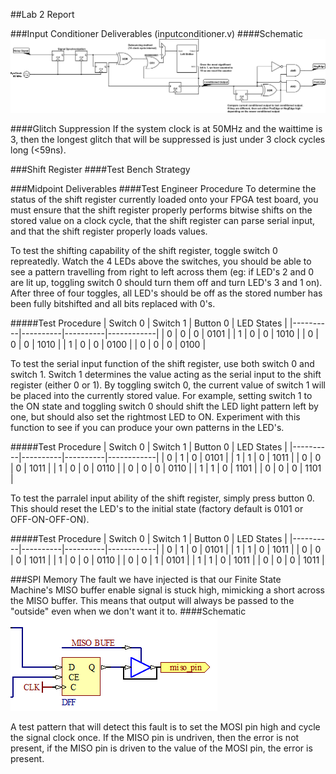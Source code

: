##Lab 2 Report

###Input Conditioner Deliverables (inputconditioner.v)
####Schematic
![Input Conditioner Circuit Diagram](input-conditioner.png)

####Glitch Suppression
If the system clock is at 50MHz and the waittime is 3, then the longest glitch that will be suppressed is just under 3 clock cycles long (<59ns).

###Shift Register
####Test Bench Strategy
<TODO>

###Midpoint Deliverables
####Test Engineer Procedure
To determine the status of the shift register currently loaded onto your FPGA test board, you must ensure that the shift register properly performs bitwise shifts on the stored value on a clock cycle, that the shift register can parse serial input, and that the shift register properly loads values.

To test the shifting capability of the shift register, toggle switch 0 repreatedly. Watch the 4 LEDs above the switches, you should be able to see a pattern travelling from right to left across them (eg: if LED's 2 and 0 are lit up, toggling switch 0 should turn them off and turn LED's 3 and 1 on). After three of four toggles, all LED's should be off as the stored number has been fully bitshifted and all bits replaced with 0's.

#####Test Procedure
| Switch 0 | Switch 1 | Button 0 | LED States |
|----------|----------|----------|------------|
| 0        | 0        | 0        | 0101       |
| 1        | 0        | 0        | 1010       |
| 0        | 0        | 0        | 1010       |
| 1        | 0        | 0        | 0100       |
| 0        | 0        | 0        | 0100       |

To test the serial input function of the shift register, use both switch 0 and switch 1. Switch 1 determines the value acting as the serial input to the shift register (either 0 or 1). By toggling switch 0, the current value of switch 1 will be placed into the currently stored value. For example, setting switch 1 to the ON state and toggling switch 0 should shift the LED light pattern left by one, but should also set the rightmost LED to ON. Experiment with this function to see if you can produce your own patterns in the LED's.

#####Test Procedure
| Switch 0 | Switch 1 | Button 0 | LED States |
|----------|----------|----------|------------|
| 0        | 1        | 0        | 0101       |
| 1        | 1        | 0        | 1011       |
| 0        | 0        | 0        | 1011       |
| 1        | 0        | 0        | 0110       |
| 0        | 0        | 0        | 0110       |
| 1        | 1        | 0        | 1101       |
| 0        | 0        | 0        | 1101       |

To test the parralel input ability of the shift register, simply press button 0. This should reset the LED's to the initial state (factory default is 0101 or OFF-ON-OFF-ON).

#####Test Procedure
| Switch 0 | Switch 1 | Button 0 | LED States |
|----------|----------|----------|------------|
| 0        | 1        | 0        | 0101       |
| 1        | 1        | 0        | 1011       |
| 0        | 0        | 0        | 1011       |
| 1        | 0        | 0        | 0110       |
| 0        | 0        | 1        | 0101       |
| 1        | 1        | 0        | 1011       |
| 0        | 0        | 0        | 1011       |

###SPI Memory
The fault we have injected is that our Finite State Machine's MISO buffer enable signal is stuck high, mimicking a short across the MISO buffer. This means that output will always be passed to the "outside" even when we don't want it to.
####Schematic
![SPI Fault](spimemory_broken.png)

A test pattern that will detect this fault is to set the MOSI pin high and cycle the signal clock once. If the MISO pin is undriven, then the error is not present, if the MISO pin is driven to the value of the MOSI pin, the error is present.